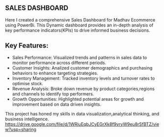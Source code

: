 ## SALES DASHBOARD
Here I created a comprehensive Sales Dashboard for Madhav Ecommerce using PowerBi.
This Dynamic dashboard provides an in-depth analysis of key performance indicators(KPIs) to drive informed business decisions.
## Key Features:
* Sales Performance: Visualized trends and patterns in sales data to monitor performance across different periods.
* Customer Insights: Analized customer demographics and purchasing behaviors to enhance targeting strategies.
* Inventory Management: Tracked inventory levels and turnover rates to optimise stock.
* Revenue Analysis: Broke down revenue by product categories,regions and channels to identify top performers.
* Growth Opportunities: Highlighted potential areas for growth and improvement based on data driven insights.

 This project has honed my skills in data visualization,analytical thinking, and business intelligence.
 https://drive.google.com/file/d/1WRiuEqbJCyEGrXk8f9vryW9eu8rSfBTZ/view?usp=sharing
